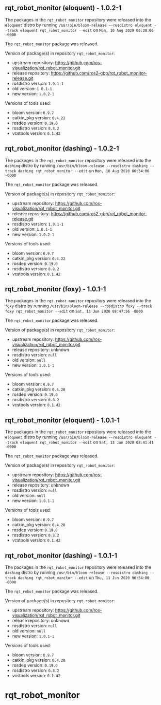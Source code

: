 ## rqt_robot_monitor (eloquent) - 1.0.2-1

The packages in the `rqt_robot_monitor` repository were released into the `eloquent` distro by running `/usr/bin/bloom-release --rosdistro eloquent --track eloquent rqt_robot_monitor --edit` on `Mon, 10 Aug 2020 06:38:06 -0000`

The `rqt_robot_monitor` package was released.

Version of package(s) in repository `rqt_robot_monitor`:

- upstream repository: https://github.com/ros-visualization/rqt_robot_monitor.git
- release repository: https://github.com/ros2-gbp/rqt_robot_monitor-release.git
- rosdistro version: `1.0.1-1`
- old version: `1.0.1-1`
- new version: `1.0.2-1`

Versions of tools used:

- bloom version: `0.9.7`
- catkin_pkg version: `0.4.22`
- rosdep version: `0.19.0`
- rosdistro version: `0.8.2`
- vcstools version: `0.1.42`


## rqt_robot_monitor (dashing) - 1.0.2-1

The packages in the `rqt_robot_monitor` repository were released into the `dashing` distro by running `/usr/bin/bloom-release --rosdistro dashing --track dashing rqt_robot_monitor --edit` on `Mon, 10 Aug 2020 06:34:06 -0000`

The `rqt_robot_monitor` package was released.

Version of package(s) in repository `rqt_robot_monitor`:

- upstream repository: https://github.com/ros-visualization/rqt_robot_monitor.git
- release repository: https://github.com/ros2-gbp/rqt_robot_monitor-release.git
- rosdistro version: `1.0.1-1`
- old version: `1.0.1-1`
- new version: `1.0.2-1`

Versions of tools used:

- bloom version: `0.9.7`
- catkin_pkg version: `0.4.22`
- rosdep version: `0.19.0`
- rosdistro version: `0.8.2`
- vcstools version: `0.1.42`


## rqt_robot_monitor (foxy) - 1.0.1-1

The packages in the `rqt_robot_monitor` repository were released into the `foxy` distro by running `/usr/bin/bloom-release --rosdistro foxy --track foxy rqt_robot_monitor --edit` on `Sat, 13 Jun 2020 08:47:56 -0000`

The `rqt_robot_monitor` package was released.

Version of package(s) in repository `rqt_robot_monitor`:

- upstream repository: https://github.com/ros-visualization/rqt_robot_monitor.git
- release repository: unknown
- rosdistro version: `null`
- old version: `null`
- new version: `1.0.1-1`

Versions of tools used:

- bloom version: `0.9.7`
- catkin_pkg version: `0.4.20`
- rosdep version: `0.19.0`
- rosdistro version: `0.8.2`
- vcstools version: `0.1.42`


## rqt_robot_monitor (eloquent) - 1.0.1-1

The packages in the `rqt_robot_monitor` repository were released into the `eloquent` distro by running `/usr/bin/bloom-release --rosdistro eloquent --track eloquent rqt_robot_monitor --edit` on `Sat, 13 Jun 2020 08:41:41 -0000`

The `rqt_robot_monitor` package was released.

Version of package(s) in repository `rqt_robot_monitor`:

- upstream repository: https://github.com/ros-visualization/rqt_robot_monitor.git
- release repository: unknown
- rosdistro version: `null`
- old version: `null`
- new version: `1.0.1-1`

Versions of tools used:

- bloom version: `0.9.7`
- catkin_pkg version: `0.4.20`
- rosdep version: `0.19.0`
- rosdistro version: `0.8.2`
- vcstools version: `0.1.42`


## rqt_robot_monitor (dashing) - 1.0.1-1

The packages in the `rqt_robot_monitor` repository were released into the `dashing` distro by running `/usr/bin/bloom-release --rosdistro dashing --track dashing rqt_robot_monitor --edit` on `Thu, 11 Jun 2020 06:54:00 -0000`

The `rqt_robot_monitor` package was released.

Version of package(s) in repository `rqt_robot_monitor`:

- upstream repository: https://github.com/ros-visualization/rqt_robot_monitor.git
- release repository: unknown
- rosdistro version: `null`
- old version: `null`
- new version: `1.0.1-1`

Versions of tools used:

- bloom version: `0.9.7`
- catkin_pkg version: `0.4.20`
- rosdep version: `0.19.0`
- rosdistro version: `0.8.2`
- vcstools version: `0.1.42`


# rqt_robot_monitor